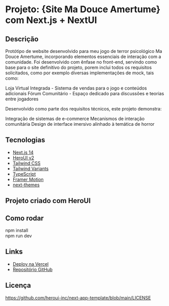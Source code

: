 # Projeto: {Site Ma Douce Amertume} com Next.js + NextUI

## Descrição
Protótipo de website desenvolvido para meu jogo de terror psicológico Ma Douce Amertume, incorporando elementos essenciais de interação com a comunidade. Foi desenvolvido com ênfase no front-end, servindo como base para o site definitivo do projeto, porem inclui todos os requisitos solicitados, como por exemplo diversas implementações de mock, tais como:

Loja Virtual Integrada - Sistema de vendas para o jogo e conteúdos adicionais
Fórum Comunitário - Espaço dedicado para discussões e teorias entre jogadores

Desenvolvido como parte dos requisitos técnicos, este projeto demonstra:

Integração de sistemas de e-commerce
Mecanismos de interação comunitária
Design de interface imersivo alinhado à temática de horror

## Tecnologias
- [Next.js 14](https://nextjs.org/docs/getting-started)
- [HeroUI v2](https://heroui.com/)
- [Tailwind CSS](https://tailwindcss.com/)
- [Tailwind Variants](https://tailwind-variants.org)
- [TypeScript](https://www.typescriptlang.org/)
- [Framer Motion](https://www.framer.com/motion/)
- [next-themes](https://github.com/pacocoursey/next-themes)

## Projeto criado com HeroUI
## Como rodar
npm install  
npm run dev

## Links
- [Deploy na Vercel](https://...)
- [Repositório GitHub](https://...)

## Licença

https://github.com/heroui-inc/next-app-template/blob/main/LICENSE
